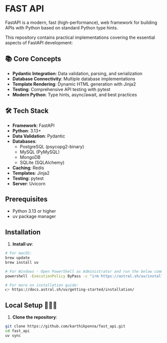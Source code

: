 # FAST API

FastAPI is a modern, fast (high-performance), web framework for building APIs with Python based on standard Python type hints.

This repository contains practical implementations covering the essential aspects of FastAPI development:

## 📚 **Core Concepts**

- **Pydantic Integration**: Data validation, parsing, and serialization
- **Database Connectivity**: Multiple database implementations
- **Template Rendering**: Dynamic HTML generation with Jinja2
- **Testing**: Comprehensive API testing with pytest
- **Modern Python**: Type hints, async/await, and best practices

## 🛠️ **Tech Stack**

- **Framework**: FastAPI
- **Python**: 3.13+
- **Data Validation**: Pydantic 
- **Databases**: 
  - PostgreSQL (psycopg2-binary)
  - MySQL (PyMySQL)
  - MongoDB
  - SQLite (SQLAlchemy)
- **Caching**: Redis
- **Templates**: Jinja2 
- **Testing**: pytest 
- **Server**: Uvicorn 

## **Prerequisites**

- Python 3.13 or higher
- uv package manager 

## **Installation**

1. **Install uv**:
```bash
# For macOS:
brew update
brew install uv

# For Windows - Open PowerShell as Administrator and run the below command:
powershell -ExecutionPolicy ByPass -c "irm https://astral.sh/uv/install.ps1 | iex"

# For more on installation guide:
👉 https://docs.astral.sh/uv/getting-started/installation/

```

## Local Setup 👨🏼‍💻

1. **Clone the repository**:
```bash
git clone https://github.com/karthikponna/fast_api.git
cd fast_api
uv sync
```

